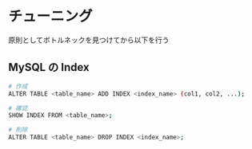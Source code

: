 # チューニング

原則としてボトルネックを見つけてから以下を行う

## MySQL の Index

```sh
# 作成
ALTER TABLE <table_name> ADD INDEX <index_name> (col1, col2, ...);

# 確認
SHOW INDEX FROM <table_name>;

# 削除
ALTER TABLE <table_name> DROP INDEX <index_name>;
```
